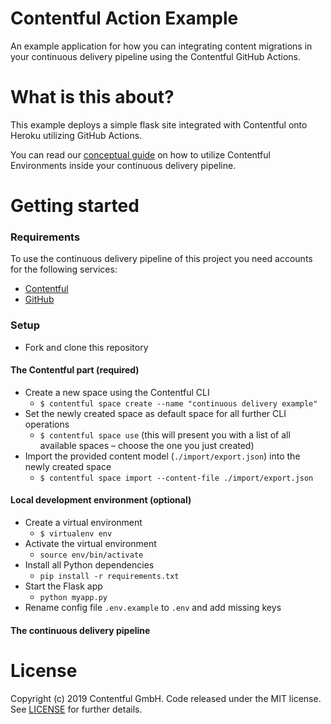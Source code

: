 Contentful Action Example
=====

An example application for how you can integrating content migrations in your continuous delivery pipeline using the Contentful GitHub Actions.

What is this about?
=====

This example deploys a simple flask site integrated with Contentful onto Heroku utilizing GitHub Actions.

You can read our [conceptual guide](https://www.contentful.com/developers/docs/concepts/deployment-pipeline/) on how to utilize Contentful Environments inside your continuous delivery pipeline.

Getting started
=====

### Requirements

To use the continuous delivery pipeline of this project you need accounts for the following services:

- [Contentful](https://www.contentful.com)
- [GitHub](https://www.github.com)

### Setup

* Fork and clone this repository

#### The Contentful part (required)

* Create a new space using the Contentful CLI
  * `$ contentful space create --name "continuous delivery example"`
* Set the newly created space as default space for all further CLI operations
  * `$ contentful space use` (this will present you with a list of all available spaces – choose the one you just created)
* Import the provided content model (`./import/export.json`) into the newly created space
  * `$ contentful space import --content-file ./import/export.json`

#### Local development environment (optional)

* Create a virtual environment
  * `$ virtualenv env`
* Activate the virtual environment
  * `source env/bin/activate`
* Install all Python dependencies
  * `pip install -r requirements.txt`
* Start the Flask app
  * `python myapp.py`
* Rename config file `.env.example` to `.env` and add missing keys

#### The continuous delivery pipeline


License
=======

Copyright (c) 2019 Contentful GmbH. Code released under the MIT license. See [LICENSE](LICENSE) for further details.
